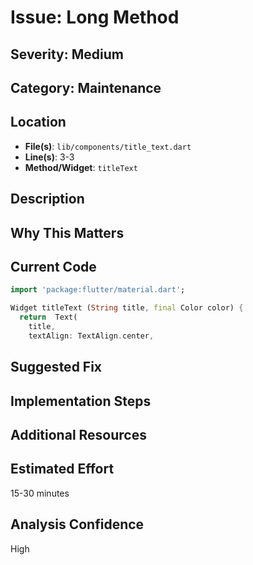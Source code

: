 # Issue: Long Method

## Severity: Medium

## Category: Maintenance

## Location
- **File(s)**: `lib/components/title_text.dart`
- **Line(s)**: 3-3
- **Method/Widget**: `titleText`

## Description


## Why This Matters


## Current Code
```dart
import 'package:flutter/material.dart';

Widget titleText (String title, final Color color) {
  return  Text(
    title, 
    textAlign: TextAlign.center,
```

## Suggested Fix


## Implementation Steps


## Additional Resources


## Estimated Effort
15-30 minutes

## Analysis Confidence
High
